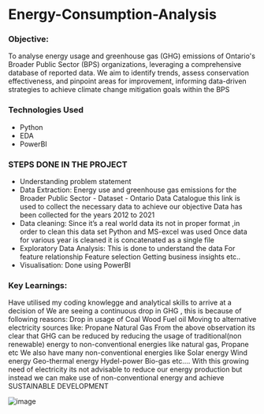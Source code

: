 # Energy-Consumption-Analysis
### Objective:
To analyse energy usage and greenhouse gas (GHG) emissions of Ontario's Broader Public Sector (BPS) organizations, leveraging a comprehensive database of reported data. We aim to identify trends, assess conservation effectiveness, and pinpoint areas for improvement, informing data-driven strategies to achieve climate change mitigation goals within the BPS
### Technologies Used
* Python
*  EDA
*  PowerBI
### STEPS DONE IN THE PROJECT
* Understanding problem statement
* Data Extraction:
    Energy use and greenhouse gas emissions for the Broader Public Sector - Dataset - Ontario Data Catalogue this link is used to collect the necessary data to achieve our objective
    Data has been collected for the years 2012 to 2021
* Data cleaning:
    Since it’s a real world data its not in proper format ,in order to clean this data set 
        Python and
        MS-excel was used
    Once data for various year is cleaned it is concatenated as a single file
* Exploratory Data Analysis:
        This is done to understand the data
        For feature relationship 
        Feature selection 
        Getting business insights etc..
* Visualisation:
      Done using PowerBI
### Key Learnings:
Have utilised my coding knowlegge and analytical skills to arrive at a decision of
We are seeing a continuous drop in GHG , this is because of following reasons:
Drop in usage of 
		Coal
		Wood
		Fuel oil
Moving to alternative electricity sources like:
		Propane 
		Natural Gas
From the above observation its clear that GHG can be reduced by reducing the usage of traditional(non renewable) energy to non-conventional energies like natural gas, Propane etc
	We also have many non-conventional energies like
Solar energy
Wind energy
Geo-thermal energy
Hydel-power
Bio-gas etc….
With this growing need of electricity its not advisable to reduce our energy production but instead we can make use of non-conventional energy and achieve SUSTAINABLE DEVELOPMENT
 
![image](https://github.com/Baby-Kirubha/Energy-Consumption-Analysis/assets/145783102/5947292c-ccb9-4e92-90e4-de11aa1b2156)



